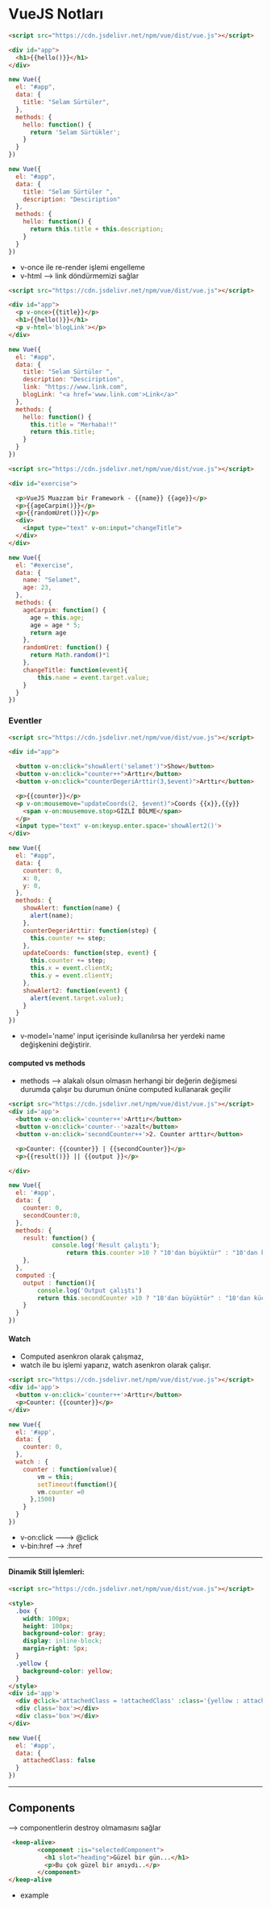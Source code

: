 
# VueJS Notları



```html
<script src="https://cdn.jsdelivr.net/npm/vue/dist/vue.js"></script>

<div id="app">
  <h1>{{hello()}}</h1>
</div>
```

```javascript
new Vue({
  el: "#app",
  data: {
    title: "Selam Sürtüler",
  },
  methods: {
    hello: function() {
      return 'Selam Sürtükler';
    }
  }
})
```
```javascript
new Vue({
  el: "#app",
  data: {
    title: "Selam Sürtüler ",
    description: "Desciription"
  },
  methods: {
    hello: function() {
      return this.title + this.description;
    }
  }
})
```

* v-once ile re-render işlemi engelleme
* v-html --> link döndürmemizi sağlar
```html
<script src="https://cdn.jsdelivr.net/npm/vue/dist/vue.js"></script>

<div id="app">
  <p v-once>{{title}}</p>
  <h1>{{hello()}}</h1>
  <p v-html='blogLink'></p>
</div>
```

```javascript
new Vue({
  el: "#app",
  data: {
    title: "Selam Sürtüler ",
    description: "Desciription",
    link: "https://www.link.com",
    blogLink: "<a href='www.link.com'>Link</a>"
  },
  methods: {
    hello: function() {
      this.title = "Merhaba!!"
      return this.title;
    }
  }
})
```




```html
<script src="https://cdn.jsdelivr.net/npm/vue/dist/vue.js"></script>

<div id="exercise">

  <p>VueJS Muazzam bir Framework - {{name}} {{age}}</p>
  <p>{{ageCarpim()}}</p>
  <p>{{randomUret()}}</p>
  <div>
    <input type="text" v-on:input="changeTitle">
  </div>
</div>

```

```javascript
new Vue({
  el: "#exercise",
  data: {
    name: "Selamet",
    age: 23,
  },
  methods: {
    ageCarpim: function() {
      age = this.age;
      age = age * 5;
      return age
    },
    randomUret: function() {
      return Math.random()*1
    },
    changeTitle: function(event){
    	this.name = event.target.value;
    }
  }
})

```

### Eventler 


```html
<script src="https://cdn.jsdelivr.net/npm/vue/dist/vue.js"></script>

<div id="app">

  <button v-on:click="showAlert('selamet')">Show</button>
  <button v-on:click="counter++">Arttır</button>
  <button v-on:click="counterDegeriArttir(3,$event)">Arttır</button>

  <p>{{counter}}</p>
  <p v-on:mousemove="updateCoords(2, $event)">Coords {{x}},{{y}}
    <span v-on:mousemove.stop>GİZLİ BÖLME</span>
  </p>
  <input type="text" v-on:keyup.enter.space='showAlert2()'>
</div>
```

```javascript
new Vue({
  el: "#app",
  data: {
    counter: 0,
    x: 0,
    y: 0,
  },
  methods: {
    showAlert: function(name) {
      alert(name);
    },
    counterDegeriArttir: function(step) {
      this.counter += step;
    },
    updateCoords: function(step, event) {
      this.counter += step;
      this.x = event.clientX;
      this.y = event.clientY;
    },
    showAlert2: function(event) {
      alert(event.target.value);
    }
  }
})
```
* v-model='name' input içerisinde kullanılırsa her yerdeki name değişkenini değiştirir.


#### computed vs methods
* methods --> alakalı olsun olmasın herhangi bir değerin değişmesi durumda çalışır bu durumun önüne computed kullanarak geçilir 

```html
<script src="https://cdn.jsdelivr.net/npm/vue/dist/vue.js"></script>
<div id='app'>
  <button v-on:click='counter++'>Arttır</button>
  <button v-on:click='counter--'>azalt</button>
  <button v-on:click='secondCounter++'>2. Counter arttır</button>

  <p>Counter: {{counter}} | {{secondCounter}}</p>
  <p>{{result()}} || {{output }}</p>

</div>


```

```javascript
new Vue({
  el: '#app',
  data: {
    counter: 0,
    secondCounter:0,
  },
  methods: {
    result: function() {
    		console.log('Result çalıştı');
				return this.counter >10 ? "10'dan büyüktür" : "10'dan küçüktür"
    },
  },
  computed :{
  	output : function(){
    	console.log('Output çalıştı')
    	return this.secondCounter >10 ? "10'dan büyüktür" : "10'dan küçüktür"
    }
  }
})


```

#### Watch

* Computed  asenkron olarak çalışmaz,
* watch ile bu işlemi yaparız, watch asenkron olarak çalışır.

```html
<script src="https://cdn.jsdelivr.net/npm/vue/dist/vue.js"></script>
<div id='app'>
  <button v-on:click='counter++'>Arttır</button>
  <p>Counter: {{counter}}</p>
</div>
```

```javascript
new Vue({
  el: '#app',
  data: {
    counter: 0,
  },
  watch : {
  	counter : function(value){
    	vm = this;
    	setTimeout(function(){
      	vm.counter =0
      },1500)
    }
  }
})


```

* v-on:click ---> @click
* v-bin:href --> :href 

--- 

#### Dinamik Still İşlemleri:

```html
<script src="https://cdn.jsdelivr.net/npm/vue/dist/vue.js"></script>

<style>
  .box {
    width: 100px;
    height: 100px;
    background-color: gray;
    display: inline-block;
    margin-right: 5px;
  }
  .yellow {
    background-color: yellow;
  }
</style>
<div id='app'>
  <div @click='attachedClass = !attachedClass' :class='{yellow : attachedClass}' class='box'></div>
  <div class='box'></div>
  <div class='box'></div>
</div>
```


```javascript
new Vue({
  el: '#app',
  data: {
    attachedClass: false
  }
})
```



---
## Components 

<keep-alive>  --> componentlerin destroy olmamasını sağlar

```html
 <keep-alive>
        <component :is="selectedComponent">
          <h1 slot="heading">Güzel bir gün...</h1>
          <p>Bu çok güzel bir anıydı..</p>
        </component>
</keep-alive


```
* example
